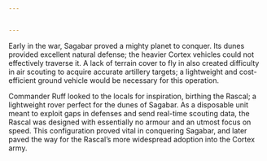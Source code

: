 ```yaml
---


---
```


<p>Early in the war, Sagabar proved a mighty planet to conquer. Its dunes provided excellent natural defense; the heavier Cortex vehicles could not effectively traverse it. A lack of terrain cover to fly in also created difficulty in air scouting to acquire accurate artillery targets; a lightweight and cost-efficient ground vehicle would be necessary for this operation.</p>
<p>Commander Ruff looked to the locals for inspiration, birthing the Rascal; a lightweight rover perfect for the dunes of Sagabar. As a disposable unit meant to exploit gaps in defenses and send real-time scouting data, the Rascal was designed with essentially no armour and an utmost focus on speed. This configuration proved vital in conquering Sagabar, and later paved the way for the Rascal’s more widespread adoption into the Cortex army.</p>

